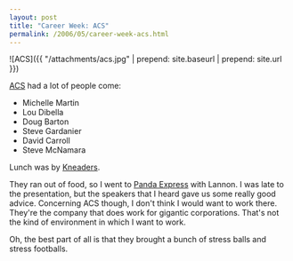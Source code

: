 ```yaml
---
layout: post
title: "Career Week: ACS"
permalink: /2006/05/career-week-acs.html
---
```


![ACS]({{ "/attachments/acs.jpg" | prepend: site.baseurl | prepend: site.url }})

[ACS][1] had a lot of people come:

* Michelle Martin
* Lou Dibella
* Doug Barton
* Steve Gardanier
* David Carroll
* Steve McNamara

Lunch was by [Kneaders][2].

They ran out of food, so I went to [Panda Express][3] with Lannon. I was late to the presentation, but the speakers that
I heard gave us some really good advice. Concerning ACS though, I don't think I would want to work there. They're the
company that does work for gigantic corporations. That's not the kind of environment in which I want to work.

Oh, the best part of all is that they brought a bunch of stress balls and stress footballs.


  [1]: http://www.acs-inc.com
  [2]: http://www.kneadersbakery.com
  [3]: http://www.pandaexpress.com
